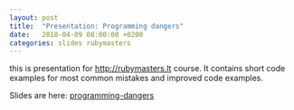 ```yaml
---
layout: post
title:  "Presentation: Programming dangers"
date:   2018-04-09 08:00:00 +0200
categories: slides rubymasters
---
```


this is presentation for http://rubymasters.lt course. It contains short code examples for most common mistakes and improved code examples.

Slides are here: [programming-dangers](https://povilasjurcys.github.io/presentations/courses/ruby-masters/2018-04-09-programming-dangers)
